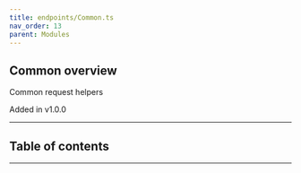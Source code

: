 ```yaml
---
title: endpoints/Common.ts
nav_order: 13
parent: Modules
---
```


## Common overview

Common request helpers

Added in v1.0.0

---

<h2 class="text-delta">Table of contents</h2>

---
